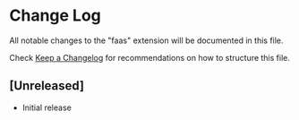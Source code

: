 # Change Log

All notable changes to the "faas" extension will be documented in this file.

Check [Keep a Changelog](http://keepachangelog.com/) for recommendations on how to structure this file.

## [Unreleased]

- Initial release